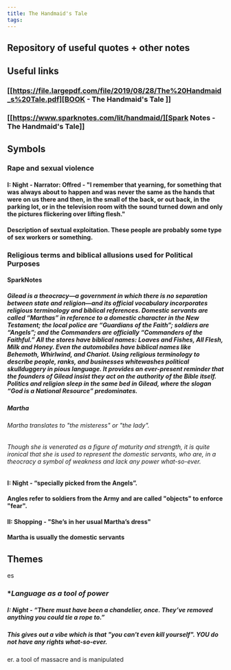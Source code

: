 ```yaml
---
title: The Handmaid's Tale
tags:
---
```


## Repository of useful quotes + other notes
## Useful links
### [[https://file.largepdf.com/file/2019/08/28/The%20Handmaid_s%20Tale.pdf][BOOK - The Handmaid's Tale ]] 
### [[https://www.sparknotes.com/lit/handmaid/][Spark Notes - The Handmaid's Tale]]
## Symbols
### **Rape and sexual violence**
#### I: Night - Narrator: Offred - "I remember that yearning, for something that was always about to happen and was never the same as the hands that were on us there and then, in the small of the back, or out back, in the parking lot, or in the television room with the sound turned down and only the pictures flickering over lifting flesh."
#### Description of sextual exploitation. These people are probably some type of sex workers or something. 
### **Religious terms and biblical allusions used for Political Purposes**
#### SparkNotes
##### Gilead is a theocracy—a government in which there is no separation between state and religion—and its official vocabulary incorporates religious terminology and biblical references. Domestic servants are called “Marthas” in reference to a domestic character in the New Testament; the local police are “Guardians of the Faith”; soldiers are “Angels”; and the Commanders are officially “Commanders of the Faithful.” All the stores have biblical names: Loaves and Fishes, All Flesh, Milk and Honey. Even the automobiles have biblical names like Behemoth, Whirlwind, and Chariot. Using religious terminology to describe people, ranks, and businesses whitewashes political skullduggery in pious language. It provides an ever-present reminder that the founders of Gilead insist they act on the authority of the Bible itself. Politics and religion sleep in the same bed in Gilead, where the slogan “God is a National Resource” predominates.
##### Martha
###### Martha translates to "the misteress" or "the lady".
###### Though she is venerated as a figure of maturity and strength, it is quite ironical that she is used to represent the domestic servants, who are, in a theocracy a symbol of weakness and lack any power what-so-ever.
#### I: Night - “specially picked from the Angels”.
#### Angles refer to soldiers from the Army and are called "objects" to enforce "fear".
#### II: Shopping - "She’s in her usual Martha’s dress"
#### Martha is usually the domestic servants

## Themes
es
### **Language as a tool of power*
##### I: Night - “There must have been a chandelier, once. They’ve removed anything you could tie a rope to.”
##### This gives out a vibe which is that "you can't even kill yourself". YOU do not have any rights what-so-ever.
er.
 a tool of massacre and is manipulated
##